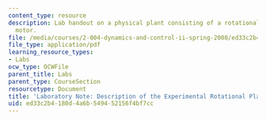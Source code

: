 ```yaml
---
content_type: resource
description: Lab handout on a physical plant consisting of a rotational flywheel and
  motor.
file: /media/courses/2-004-dynamics-and-control-ii-spring-2008/ed33c2b4180d4a6b549452156f4bf7cc_rotational_plant.pdf
file_type: application/pdf
learning_resource_types:
- Labs
ocw_type: OCWFile
parent_title: Labs
parent_type: CourseSection
resourcetype: Document
title: 'Laboratory Note: Description of the Experimental Rotational Plant'
uid: ed33c2b4-180d-4a6b-5494-52156f4bf7cc
---
```

